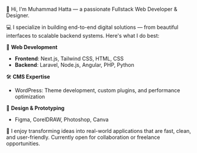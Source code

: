👋 Hi, I'm Muhammad Hatta — a passionate Fullstack Web Developer & Designer.

💻 I specialize in building end-to-end digital solutions — from beautiful interfaces to scalable backend systems. Here's what I do best:

🔧 **Web Development**
- **Frontend**: Next.js, Tailwind CSS, HTML, CSS
- **Backend**: Laravel, Node.js, Angular, PHP, Python

🛠️ **CMS Expertise**
- WordPress: Theme development, custom plugins, and performance optimization

🎨 **Design & Prototyping**
- Figma, CorelDRAW, Photoshop, Canva

📌 I enjoy transforming ideas into real-world applications that are fast, clean, and user-friendly. Currently open for collaboration or freelance opportunities.
